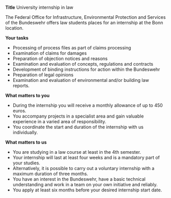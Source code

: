 **Title**
University internship in law

The Federal Office for Infrastructure, Environmental Protection and Services of the Bundeswehr offers law students places for an internship at the Bonn location.

**Your tasks**

-	Processing of process files as part of claims processing
-	Examination of claims for damages
-	Preparation of objection notices and reasons
-	Examination and evaluation of concepts, regulations and contracts
-	Development of binding instructions for action within the Bundeswehr
-	Preparation of legal opinions
-	Examination and evaluation of environmental and/or building law reports.

**What matters to you**

-	During the internship you will receive a monthly allowance of up to 450 euros.
-	You accompany projects in a specialist area and gain valuable experience in a varied area of responsibility.
-	You coordinate the start and duration of the internship with us individually.

**What matters to us**

-	You are studying in a law course at least in the 4th semester.
-	Your internship will last at least four weeks and is a mandatory part of your studies.
-	Alternatively, it is possible to carry out a voluntary internship with a maximum duration of three months.
-	You have an interest in the Bundeswehr, have a basic technical understanding and work in a team on your own initiative and reliably.
-	You apply at least six months before your desired internship start date.

